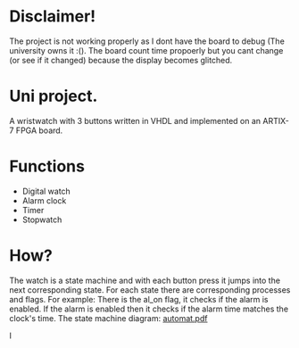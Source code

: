 # Disclaimer!
  The project is not working properly as I dont have the board to debug (The university owns it :().
  The board count time propoerly but you cant change (or see if it changed) because the display becomes glitched.

# Uni project.
  A wristwatch with 3 buttons written in VHDL and implemented on an ARTIX-7 FPGA board.

# Functions
  - Digital watch
  - Alarm clock
  - Timer
  - Stopwatch

# How?
  The watch is a state machine and with each button press it jumps into the next corresponding state. For each state there are corresponding processes and flags. For example: There is the al_on flag, it checks if the alarm is enabled. If the alarm is enabled then it checks if the alarm time matches the clock's time.
  The state machine diagram:
[automat.pdf](https://github.com/user-attachments/files/15770419/automat.pdf)

  I 


  

